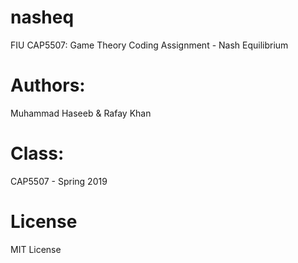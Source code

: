 # nasheq
FIU CAP5507: Game Theory Coding Assignment - Nash Equilibrium

# Authors:          
Muhammad Haseeb & Rafay Khan

# Class:                
CAP5507 - Spring 2019

# License
MIT License
